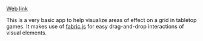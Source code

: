 
[Web link](https://klarh.github.io/grid_area_calculator/)

This is a very basic app to help visualize areas of effect on a grid
in tabletop games. It makes use of [fabric.js](http://fabricjs.com/)
for easy drag-and-drop interactions of visual elements.